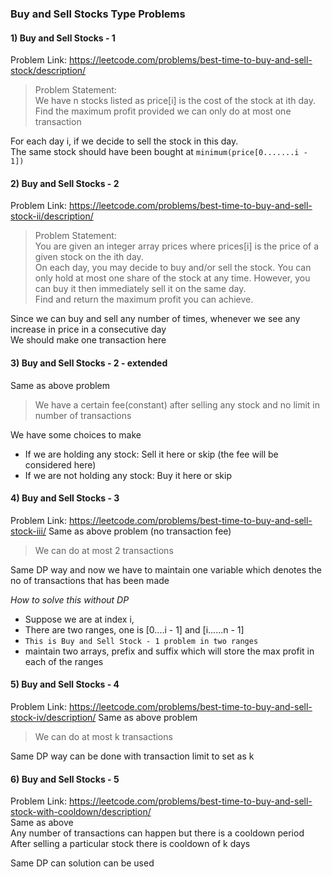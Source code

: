 ### Buy and Sell Stocks Type Problems

#### 1) Buy and Sell Stocks - 1
Problem Link: https://leetcode.com/problems/best-time-to-buy-and-sell-stock/description/
> Problem Statement: <br>
> We have n stocks listed as price[i] is the cost of the stock at ith day.
> Find the maximum profit provided we can only do at most one transaction

For each day i, if we decide to sell the stock in this day. <br>
The same stock should have been bought at ```minimum(price[0.......i - 1])```

#### 2) Buy and Sell Stocks - 2
Problem Link: https://leetcode.com/problems/best-time-to-buy-and-sell-stock-ii/description/
> Problem Statement: <br>
> You are given an integer array prices where prices[i] is the price of a given stock on the ith day. <br>
> On each day, you may decide to buy and/or sell the stock. You can only hold at most one share of the stock at any time. However, you can buy it then immediately sell it on the same day. <br>
> Find and return the maximum profit you can achieve.

Since we can buy and sell any number of times, whenever we see any increase in price in a consecutive day <br>
We should make one transaction here

#### 3) Buy and Sell Stocks - 2 - extended
Same as above problem
> We have a certain fee(constant) after selling any stock and no limit in number of transactions

We have some choices to make <br>
- If we are holding any stock: Sell it here or skip (the fee will be considered here) <br>
- If we are not holding any stock: Buy it here or skip

#### 4) Buy and Sell Stocks - 3
Problem Link: https://leetcode.com/problems/best-time-to-buy-and-sell-stock-iii/
Same as above problem (no transaction fee)
> We can do at most 2 transactions

Same DP way and now we have to maintain one variable which denotes the no of transactions that has been made

*How to solve this without DP* 
- Suppose we are at index i, 
- There are two ranges, one is [0....i - 1] and [i......n - 1]
- ```This is Buy and Sell Stock - 1 problem in two ranges```
- maintain two arrays, prefix and suffix which will store the max profit in each of the ranges

#### 5) Buy and Sell Stocks - 4
Problem Link: https://leetcode.com/problems/best-time-to-buy-and-sell-stock-iv/description/
Same as above problem
> We can do at most k transactions

Same DP way can be done with transaction limit to set as k

#### 6) Buy and Sell Stocks - 5
Problem Link: https://leetcode.com/problems/best-time-to-buy-and-sell-stock-with-cooldown/description/ <br>
Same as above <br>
Any number of transactions can happen but there is a cooldown period <br>
After selling a particular stock there is cooldown of k days <br>

Same DP can solution can be used
